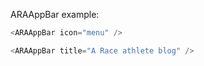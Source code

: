 ARAAppBar example:

```js
<ARAAppBar icon="menu" />
```

```js
<ARAAppBar title="A Race athlete blog" />
```
